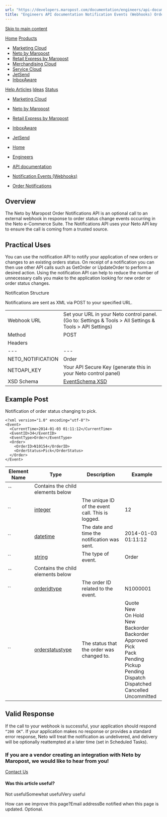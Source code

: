 ```yaml
---
url: "https://developers.maropost.com/documentation/engineers/api-documentation/notification-events-webhooks/order-notifications/"
title: "Engineers API documentation Notification Events (Webhooks) Order Notifications"
---
```


[Skip to main content](https://developers.maropost.com/documentation/engineers/api-documentation/notification-events-webhooks/order-notifications/#main-content)

[Home](https://developers.maropost.com/) [Products](https://developers.maropost.com/documentation/engineers/api-documentation/notification-events-webhooks/order-notifications/)

- [Marketing Cloud](https://galaxy.maropost.com/categories/marketing-cloud)
- [Neto by Maropost](https://galaxy.maropost.com/categories/neto-by-maropost)
- [Retail Express by Maropost](https://galaxy.maropost.com/categories/retail-express)
- [Merchandising Cloud](https://galaxy.maropost.com/categories/merchandising-cloud)
- [Service Cloud](https://galaxy.maropost.com/categories/service-cloud)
- [JetSend](https://galaxy.maropost.com/categories/jetsend)
- [InboxAware](https://galaxy.maropost.com/categories/inboxaware)

[Help Articles](https://galaxy.maropost.com/kb/neto-by-maropost) [Ideas](https://galaxy.maropost.com/categories/neto-by-maropost-ideas) [Status](https://developers.maropost.com/documentation/engineers/api-documentation/notification-events-webhooks/order-notifications/)
- [Marketing Cloud](https://status.maropost.com/)
- [Neto by Maropost](https://status.netohq.com/)
- [Retail Express by Maropost](https://status-retailcloud.maropost.com/)
- [InboxAware](https://status.inboxaware.com/)
- [JetSend](https://status.jetsend.com/)

- [Home](https://developers.maropost.com/)
- [Engineers](https://developers.maropost.com/documentation/engineers)
- [API documentation](https://developers.maropost.com/documentation/engineers/api-documentation)
- [Notification Events (Webhooks)](https://developers.maropost.com/documentation/engineers/api-documentation/notification-events-webhooks)
- [Order Notifications](https://developers.maropost.com/documentation/engineers/api-documentation/notification-events-webhooks/order-notifications/)

## Overview

The Neto by Maropost Order Notifications API is an optional call to an external webhook in response to order status change events occurring in the Neto e-Commerce Suite. The Notifications API uses your Neto API key to ensure the call is coming from a trusted source.

## Practical Uses

You can use the notification API to notify your application of new orders or changes to an existing orders status. On receipt of a notification you can then use other API calls such as GetOrder or UpdateOrder to perform a desired action. Using the notification API can help to reduce the number of unnecessary calls you make to the application looking for new order or order status changes.

Notification Structure

Notifications are sent as XML via POST to your specified URL.

|     |     |
| --- | --- |
| Webhook URL | Set your URL in your Neto control panel. (Go to: Settings & Tools > All Settings & Tools > API Settings) |
| Method | POST |
| Headers | |     |     |
| --- | --- |
| NETO\_NOTIFICATION | Order |
| NETOAPI\_KEY | Your API Secure Key (generate this in your Neto control panel) | |
| XSD Schema | [EventSchema XSD](https://developers.maropost.com/assets/api/EventSchema.xsd) |

## Example Post

Notification of order status changing to pick.

```rainbow rainbow-show
<?xml version="1.0" encoding="utf-8"?>
<Event>
  <CurrentTime>2014-01-03 01:11:12</CurrentTime>
  <EventID>34</EventID>
  <EventType>Order</EventType>
  <Order>
    <OrderID>N10154</OrderID>
    <OrderStatus>Pick</OrderStatus>
  </Order>
</Event>

```

| Element Name | Type | Description | Example |
| --- | --- | --- | --- |
| **_\`\`_** | Contains the child elements below |
| \`\` | [integer](https://developers.neto.com.au/documentation/engineers/api-documentation/getting-started/api-field-types) | The unique ID of the event call. This is logged. | 12 |
| \`\` | [datetime](https://developers.neto.com.au/documentation/engineers/api-documentation/getting-started/api-field-types) | The date and time the notification was sent. | 2014-01-03 01:11:12 |
| \`\` | [string](https://developers.neto.com.au/documentation/engineers/api-documentation/getting-started/api-field-types) | The type of event. | Order |
| **_\`\`_** | Contains the child elements below |
| \`\` | [orderidtype](https://developers.neto.com.au/documentation/engineers/api-documentation/getting-started/api-field-types) | The order ID related to the event. | N1000001 |
| \`\` | [orderstatustype](https://developers.neto.com.au/documentation/engineers/api-documentation/getting-started/api-field-types) | The status that the order was changed to. | Quote<br> New<br> On Hold<br> New Backorder<br> Backorder Approved<br> Pick<br> Pack<br> Pending Pickup<br> Pending Dispatch<br> Dispatched<br> Cancelled<br> Uncommitted |

## Valid Response

If the call to your webhook is successful, your application should respond `“200 OK”`. If your application makes no response or provides a standard error response, Neto will treat the notification as undelivered, and delivery will be optionally reattempted at a later time (set in Scheduled Tasks).

### If you are a vendor creating an integration with Neto by Maropost, we would like to hear from you!

[Contact Us](https://partner.maropost.com/commerce-cloud/technology-partner/)

#### Was this article useful?

Not usefulSomewhat usefulVery useful

How can we improve this page?Email addressBe notified when this page is updated. Optional.